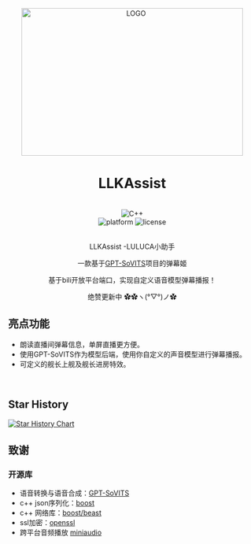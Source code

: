 <div align="center">

<img src="https://kanzakishigure.github.io/picx-images-hosting/LLKLiveAssist/download.9kgap50cti.webp" alt="LOGO" width="450" height="300" />

# LLKAssist

<br>
<div>
    <img alt="C++" src="https://img.shields.io/badge/c++-20-%2300599C?logo=cplusplus">
</div>
<div>
    <img alt="platform" src="https://img.shields.io/badge/platform-Windows%20-blueviolet">
    <img alt="license" src="https://img.shields.io/badge/license-MIT%20-orange">
</div>
<br>


LLKAssist -LULUCA小助手


一款基于[GPT-SoVITS](https://github.com/RVC-Boss/GPT-SoVITS)项目的弹幕姬

基于bili开放平台端口，实现自定义语音模型弹幕播报！

绝赞更新中  ✿✿ヽ(°▽°)ノ✿
<br>
</div>

## 亮点功能

- 朗读直播间弹幕信息，单屏直播更方便。
- 使用GPT-SoVITS作为模型后端，使用你自定义的声音模型进行弹幕播报。
- 可定义的舰长上舰及舰长进房特效。
<br>

## Star History

<a href="https://star-history.com/#kanzakishigure/LLKLiveAssist&Date">
 <picture>
   <source media="(prefers-color-scheme: dark)" srcset="https://api.star-history.com/svg?repos=kanzakishigure/LLKLiveAssist&type=Date&theme=dark" />
   <source media="(prefers-color-scheme: light)" srcset="https://api.star-history.com/svg?repos=kanzakishigure/LLKLiveAssist&type=Date" />
   <img alt="Star History Chart" src="https://api.star-history.com/svg?repos=kanzakishigure/LLKLiveAssist&type=Date" />
 </picture>
</a>



## 致谢

### 开源库

- 语音转换与语音合成：[GPT-SoVITS](https://github.com/RVC-Boss/GPT-SoVITS)
- c++ json序列化：[boost](https://github.com/boostorg/boost)
- c++ 网络库：[boost/beast](https://github.com/boostorg/beast)
- ssl加密：[openssl](https://github.com/openssl/openssl)
- 跨平台音频播放 [miniaudio](https://github.com/mackron/miniaudio)